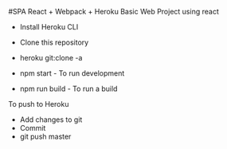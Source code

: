 #SPA React + Webpack + Heroku
Basic Web Project using react

- Install Heroku CLI
- Clone this repository
- heroku git:clone -a <NAME OF YOUR APP>

- npm start - To run development
- npm run build - To run a build

To push to Heroku
- Add changes to git
- Commit 
- git <NAME OF YOUR APP> push master


